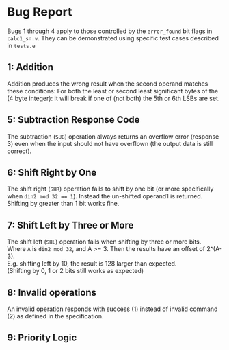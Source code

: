 # Bug Report

Bugs 1 through 4 apply to those controlled by the `error_found` bit flags in `calc1_sn.v`.
They can be demonstrated using specific test cases described in `tests.e`

## 1: Addition

Addition produces the wrong result when the second operand matches these conditions:
For both the least or second least significant bytes of the (4 byte integer):
It will break if one of (not both) the 5th or 6th LSBs are set.

## 5: Subtraction Response Code

The subtraction (`SUB`) operation always returns an overflow error (response 3) even when the input 
should not have overflown (the output data is still correct).

## 6: Shift Right by One

The shift right (`SHR`) operation fails to shift by one bit (or more specifically when 
`din2 mod 32 == 1`). Instead the un-shifted operand1 is returned.\
Shifting by greater than 1 bit works fine.

## 7: Shift Left by Three or More

The shift left (`SHL`) operation fails when shifting by three or more bits.\
Where `A` is `din2 mod 32`, and A >= 3. Then the results have an offset of 2^(A-3).\
E.g. shifting left by 10, the result is 128 larger than expected.\
(Shifting by 0, 1 or 2 bits still works as expected)

## 8: Invalid operations

An invalid operation responds with success (1) instead of invalid command (2) 
as defined in the specification.

## 9: Priority Logic
